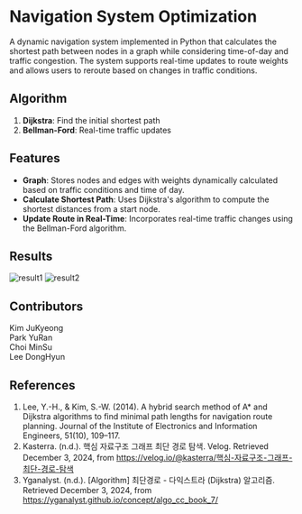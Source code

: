 # Navigation System Optimization
A dynamic navigation system implemented in Python that calculates the shortest path between nodes in a graph while considering time-of-day and traffic congestion. The system supports real-time updates to route weights and allows users to reroute based on changes in traffic conditions.

## Algorithm
1. **Dijkstra**: Find the initial shortest path
2. **Bellman-Ford**: Real-time traffic updates

## Features
- **Graph**: Stores nodes and edges with weights dynamically calculated based on traffic conditions and time of day.
- **Calculate Shortest Path**: Uses Dijkstra's algorithm to compute the shortest distances from a start node.
- **Update Route in Real-Time**: Incorporates real-time traffic changes using the Bellman-Ford algorithm.

## Results
![result1](https://github.com/user-attachments/assets/95561c36-543d-4e67-a8e9-45e337777177)
![result2](https://github.com/user-attachments/assets/7442f19c-e313-4311-b7f9-24cb788193d2)

## Contributors
Kim JuKyeong  
Park YuRan  
Choi MinSu  
Lee DongHyun  

## References
1. Lee, Y.-H., & Kim, S.-W. (2014). A hybrid search method of A* and Dijkstra algorithms to find minimal path lengths for navigation route planning. Journal of the Institute of Electronics and Information Engineers, 51(10), 109–117.
2. Kasterra. (n.d.). 핵심 자료구조 그래프 최단 경로 탐색. Velog. Retrieved December 3, 2024, from https://velog.io/@kasterra/핵심-자료구조-그래프-최단-경로-탐색
3. Yganalyst. (n.d.). [Algorithm] 최단경로 - 다익스트라 (Dijkstra) 알고리즘. Retrieved December 3, 2024, from https://yganalyst.github.io/concept/algo_cc_book_7/
